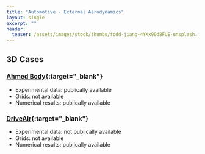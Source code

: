 ```yaml
---
title: "Automotive - External Aerodynamics"
layout: single
excerpt: ""
header:
  teaser: /assets/images/stock/thumbs/todd-jiang-4YKx90d8FUE-unsplash.jpg
---
```


## 3D Cases


### [Ahmed Body](http://cfd.mace.manchester.ac.uk/ercoftac/doku.php?id=cases:case082){:target="_blank"}
* Experimental data: publically available
* Grids: not available
* Numerical results: publically available


### [DriveAir](https://www.mw.tum.de/en/aer/research-groups/automotive/drivaer/){:target="_blank"}
* Experimental data: not publically available
* Grids: not available
* Numerical results: publically available
